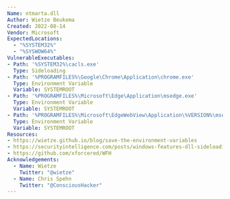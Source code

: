 ```yaml
---
Name: ntmarta.dll
Author: Wietze Beukema
Created: 2022-08-14
Vendor: Microsoft
ExpectedLocations:
  - "%SYSTEM32%"
  - "%SYSWOW64%"
VulnerableExecutables:
- Path: '%SYSTEM32%\cacls.exe'
  Type: Sideloading
- Path: '%PROGRAMFILES%\Google\Chrome\Application\chrome.exe'
  Type: Environment Variable
  Variable: SYSTEMROOT
- Path: '%PROGRAMFILES%\Microsoft\Edge\Application\msedge.exe'
  Type: Environment Variable
  Variable: SYSTEMROOT
- Path: '%PROGRAMFILES%\Microsoft\EdgeWebView\Application\%VERSION%\msedgewebview2.exe'
  Type: Environment Variable
  Variable: SYSTEMROOT
Resources:
- https://wietze.github.io/blog/save-the-environment-variables
- https://securityintelligence.com/posts/windows-features-dll-sideloading/
- https://github.com/xforcered/WFH
Acknowledgements:
  - Name: Wietze
    Twitter: "@wietze"
  - Name: Chris Spehn
    Twitter: "@ConsciousHacker"
---
```


